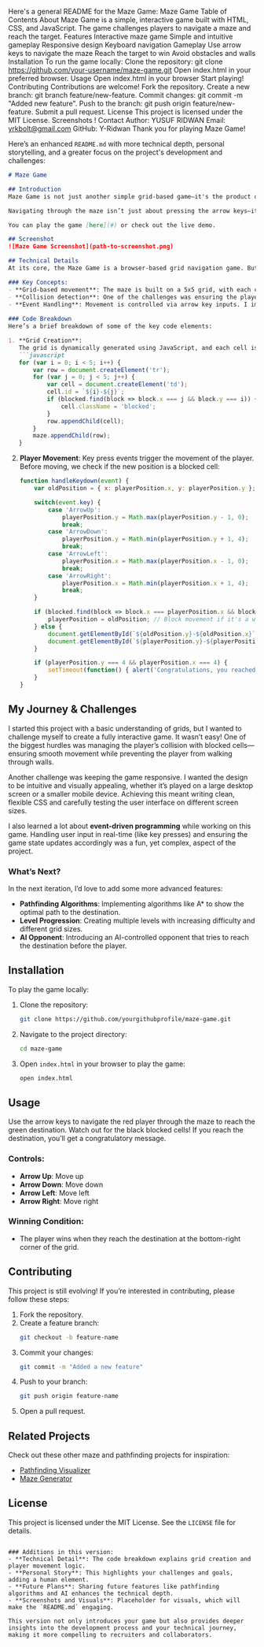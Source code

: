 Here's a general README for the Maze Game:
Maze Game
Table of Contents
About
Maze Game is a simple, interactive game built with HTML, CSS, and JavaScript. The game challenges players to navigate a maze and reach the target.
Features
Interactive maze game
Simple and intuitive gameplay
Responsive design
Keyboard navigation
Gameplay
Use arrow keys to navigate the maze
Reach the target to win
Avoid obstacles and walls
Installation
To run the game locally:
Clone the repository: git clone https://github.com/your-username/maze-game.git
Open index.html in your preferred browser.
Usage
Open index.html in your browser
Start playing!
Contributing
Contributions are welcome!
Fork the repository.
Create a new branch: git branch feature/new-feature.
Commit changes: git commit -m "Added new feature".
Push to the branch: git push origin feature/new-feature.
Submit a pull request.
License
This project is licensed under the MIT License.
Screenshots
!
Contact
Author: YUSUF RIDWAN
Email: yrkbolt@gmail.com
GitHub: Y-Ridwan
Thank you for playing Maze Game!

Here’s an enhanced `README.md` with more technical depth, personal storytelling, and a greater focus on the project's development and challenges:

```markdown
# Maze Game

## Introduction
Maze Game is not just another simple grid-based game—it's the product of my curiosity about pathfinding algorithms and my passion for creating interactive projects that challenge the player. Developed during my time at [Holberton School], this project combines basic game development with algorithmic thinking to create a fun, yet mentally stimulating game. 

Navigating through the maze isn’t just about pressing the arrow keys—it’s about understanding grid-based movement, edge detection, and spatial constraints. Inspired by the classic mazes I loved solving as a child, I wanted to recreate that excitement, but with a digital twist.

You can play the game [here](#) or check out the live demo.

## Screenshot
![Maze Game Screenshot](path-to-screenshot.png)

## Technical Details
At its core, the Maze Game is a browser-based grid navigation game. But beneath that simplicity lies a deep attention to detail and thoughtful decision-making. 

### Key Concepts:
- **Grid-based movement**: The maze is built on a 5x5 grid, with each cell representing either an empty space, a blocked cell (obstacle), or a player/destination.
- **Collision detection**: One of the challenges was ensuring the player can’t move through walls. I handled this by storing the blocked cells as coordinates in an array and using JavaScript’s `find()` function to check for collisions before updating the player's position.
- **Event Handling**: Movement is controlled via arrow key inputs. I implemented event listeners that detect key presses and update the player's position accordingly. If a blocked cell is detected, the move is invalidated and the player’s position remains unchanged.
  
### Code Breakdown
Here’s a brief breakdown of some of the key code elements:

1. **Grid Creation**:
   The grid is dynamically generated using JavaScript, and each cell is assigned an ID for easy access when moving the player.
   ```javascript
   for (var i = 0; i < 5; i++) {
       var row = document.createElement('tr');
       for (var j = 0; j < 5; j++) {
           var cell = document.createElement('td');
           cell.id = `${i}-${j}`;
           if (blocked.find(block => block.x === j && block.y === i)) {
               cell.className = 'blocked';
           }
           row.appendChild(cell);
       }
       maze.appendChild(row);
   }
   ```

2. **Player Movement**:
   Key press events trigger the movement of the player. Before moving, we check if the new position is a blocked cell:
   ```javascript
   function handleKeydown(event) {
       var oldPosition = { x: playerPosition.x, y: playerPosition.y };

       switch(event.key) {
           case 'ArrowUp':
               playerPosition.y = Math.max(playerPosition.y - 1, 0);
               break;
           case 'ArrowDown':
               playerPosition.y = Math.min(playerPosition.y + 1, 4);
               break;
           case 'ArrowLeft':
               playerPosition.x = Math.max(playerPosition.x - 1, 0);
               break;
           case 'ArrowRight':
               playerPosition.x = Math.min(playerPosition.x + 1, 4);
               break;
       }

       if (blocked.find(block => block.x === playerPosition.x && block.y === playerPosition.y)) {
           playerPosition = oldPosition; // Block movement if it's a wall
       } else {
           document.getElementById(`${oldPosition.y}-${oldPosition.x}`).classList.remove('player');
           document.getElementById(`${playerPosition.y}-${playerPosition.x}`).className += ' player';
       }

       if (playerPosition.y === 4 && playerPosition.x === 4) {
           setTimeout(function() { alert('Congratulations, you reached the target!'); }, 100);
       }
   }
   ```

## My Journey & Challenges

I started this project with a basic understanding of grids, but I wanted to challenge myself to create a fully interactive game. It wasn’t easy! One of the biggest hurdles was managing the player’s collision with blocked cells—ensuring smooth movement while preventing the player from walking through walls.

Another challenge was keeping the game responsive. I wanted the design to be intuitive and visually appealing, whether it’s played on a large desktop screen or a smaller mobile device. Achieving this meant writing clean, flexible CSS and carefully testing the user interface on different screen sizes.

I also learned a lot about **event-driven programming** while working on this game. Handling user input in real-time (like key presses) and ensuring the game state updates accordingly was a fun, yet complex, aspect of the project.

### What’s Next?
In the next iteration, I’d love to add some more advanced features:
- **Pathfinding Algorithms**: Implementing algorithms like A* to show the optimal path to the destination.
- **Level Progression**: Creating multiple levels with increasing difficulty and different grid sizes.
- **AI Opponent**: Introducing an AI-controlled opponent that tries to reach the destination before the player.

## Installation

To play the game locally:

1. Clone the repository:
    ```bash
    git clone https://github.com/yourgithubprofile/maze-game.git
    ```
2. Navigate to the project directory:
    ```bash
    cd maze-game
    ```
3. Open `index.html` in your browser to play the game:
    ```bash
    open index.html
    ```

## Usage

Use the arrow keys to navigate the red player through the maze to reach the green destination. Watch out for the black blocked cells! If you reach the destination, you’ll get a congratulatory message.

### Controls:
- **Arrow Up**: Move up
- **Arrow Down**: Move down
- **Arrow Left**: Move left
- **Arrow Right**: Move right

### Winning Condition:
- The player wins when they reach the destination at the bottom-right corner of the grid.

## Contributing

This project is still evolving! If you’re interested in contributing, please follow these steps:

1. Fork the repository.
2. Create a feature branch:
    ```bash
    git checkout -b feature-name
    ```
3. Commit your changes:
    ```bash
    git commit -m "Added a new feature"
    ```
4. Push to your branch:
    ```bash
    git push origin feature-name
    ```
5. Open a pull request.

## Related Projects

Check out these other maze and pathfinding projects for inspiration:
- [Pathfinding Visualizer](https://github.com/anotheruser/pathfinding-visualizer)
- [Maze Generator](https://github.com/anotheruser/maze-generator)

## License
This project is licensed under the MIT License. See the `LICENSE` file for details.
```

### Additions in this version:
- **Technical Detail**: The code breakdown explains grid creation and player movement logic.
- **Personal Story**: This highlights your challenges and goals, adding a human element.
- **Future Plans**: Sharing future features like pathfinding algorithms and AI enhances the technical depth.
- **Screenshots and Visuals**: Placeholder for visuals, which will make the `README.md` engaging.

This version not only introduces your game but also provides deeper insights into the development process and your technical journey, making it more compelling to recruiters and collaborators.
